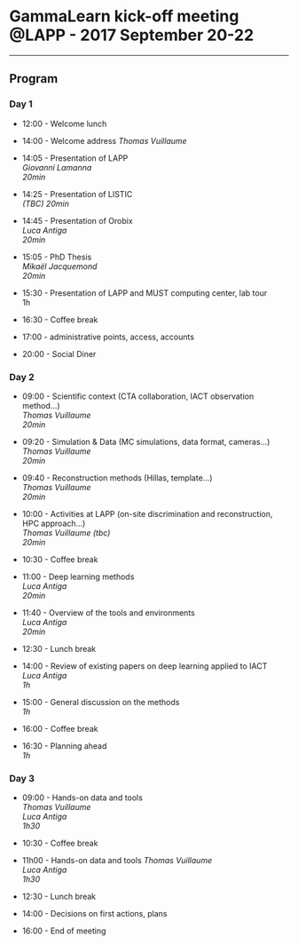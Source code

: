 # GammaLearn kick-off meeting @LAPP - 2017 September 20-22

___

## Program

### Day 1

- 12:00 - Welcome lunch
- 14:00 - Welcome address 
_Thomas Vuillaume_  
- 14:05 - Presentation of LAPP  
_Giovanni Lamanna_  
_20min_
- 14:25 - Presentation of LISTIC  
_(TBC)
20min_
- 14:45 - Presentation of Orobix  
_Luca Antiga  
20min_
- 15:05 - PhD Thesis  
_Mikaël Jacquemond  
20min_

- 15:30 - Presentation of LAPP and MUST computing center, lab tour  
1h

- 16:30 - Coffee break

- 17:00 - administrative points, access, accounts


- 20:00 - Social Diner


### Day 2

- 09:00 - Scientific context (CTA collaboration, IACT observation method...)   
_Thomas Vuillaume  
20min_  
- 09:20 - Simulation & Data (MC simulations, data format, cameras...)  
_Thomas Vuillaume  
20min_  
- 09:40 - Reconstruction methods (Hillas, template...)  
_Thomas Vuillaume  
20min_
- 10:00 - Activities at LAPP (on-site discrimination and reconstruction, HPC approach...)  
_Thomas Vuillaume (tbc)  
20min_

- 10:30 - Coffee break  

- 11:00 - Deep learning methods  
_Luca Antiga  
20min_  

- 11:40 - Overview of the tools and environments  
_Luca Antiga  
20min_  

- 12:30 - Lunch break  

- 14:00 - Review of existing papers on deep learning applied to IACT  
_Luca Antiga  
1h_

- 15:00 - General discussion on the methods  
_1h_

- 16:00 - Coffee break

- 16:30 - Planning ahead  
_1h_



### Day 3

- 09:00 - Hands-on data and tools  
_Thomas Vuillaume  
Luca Antiga  
1h30_

- 10:30 - Coffee break

- 11h00 - Hands-on data and tools 
_Thomas Vuillaume  
Luca Antiga  
1h30_

- 12:30 - Lunch break

- 14:00 - Decisions on first actions, plans


- 16:00 - End of meeting